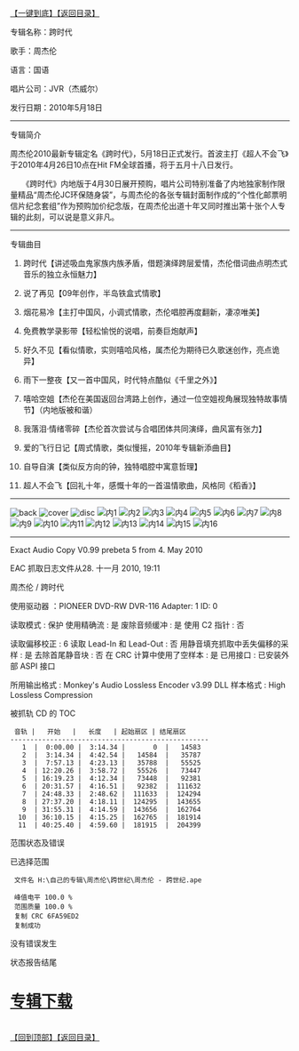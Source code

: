 [【一键到底】](#D)[【返回目录】](/README.md#M)
<a id="T"></a>

专辑名称：跨时代 

歌手：周杰伦

语言：国语 

唱片公司：JVR（杰威尔） 

发行日期：2010年5月18日

------------
专辑简介　　

周杰伦2010最新专辑定名《跨时代》，5月18日正式发行。首波主打《超人不会飞》于2010年4月26日10点在Hit FM全球首播，将于五月十八日发行。 

　　《跨时代》内地版于4月30日展开预购，唱片公司特别准备了内地独家制作限量精品“周杰伦JC环保随身袋”，与周杰伦的各张专辑封面制作成的“个性化邮票明信片纪念套组”作为预购加价纪念版，在周杰伦出道十年又同时推出第十张个人专辑的此刻，可以说是意义非凡。　 

------------
专辑曲目

01. 跨时代【讲述吸血鬼家族内族矛盾，借题演绎跨层爱情，杰伦借词曲点明杰式音乐的独立永恒魅力】 

02. 说了再见【09年创作，半岛铁盒式情歌】 

03. 烟花易冷【主打中国风，小调式情歌，杰伦唱腔再度翻新，凄凉唯美】 

04. 免费教学录影带【轻松愉悦的说唱，前奏巨炮献声】 

05. 好久不见【看似情歌，实则嘻哈风格，属杰伦为期待已久歌迷创作，亮点诡异】 

06. 雨下一整夜【又一首中国风，时代特点酷似《千里之外》】 

07. 嘻哈空姐【杰伦在美国返回台湾路上创作，通过一位空姐视角展现独特故事情节】（内地版被和谐） 

08. 我落泪·情绪零碎【杰伦首次尝试与合唱团体共同演绎，曲风富有张力】 

09. 爱的飞行日记【周式情歌，类似慢摇，2010年专辑新添曲目】 

10. 自导自演【类似反方向的钟，独特唱腔中寓意哲理】 

11. 超人不会飞【回礼十年，感慨十年的一首温情歌曲，风格同《稻香》】

------------
![back](https://image.acg.lol/file/2025/10/03/backb03d1cfbf15a3996.jpg)
![cover](https://image.acg.lol/file/2025/10/03/cover009ccc4024434b40.jpg)
![disc](https://image.acg.lol/file/2025/10/03/disc5e497ef2c6dae7db.jpg)
![内1](https://image.acg.lol/file/2025/10/03/158471c38c28d54c1.jpg)
![内2](https://image.acg.lol/file/2025/10/03/2304997b77ccd5e2a.jpg)
![内3](https://image.acg.lol/file/2025/10/03/3e93b40da95a52d97.jpg)
![内4](https://image.acg.lol/file/2025/10/03/4845cd848e698b91a.jpg)
![内5](https://image.acg.lol/file/2025/10/03/51bf57436655e9568.jpg)
![内6](https://image.acg.lol/file/2025/10/03/69af16acf26af8912.jpg)
![内7](https://image.acg.lol/file/2025/10/03/79edc64903497e954.jpg)
![内8](https://image.acg.lol/file/2025/10/03/8abea392571aece0c.jpg)
![内9](https://image.acg.lol/file/2025/10/03/9ac33786b310b01b7.jpg)
![内10](https://image.acg.lol/file/2025/10/03/1084bc2a4997b42b2b.jpg)
![内11](https://image.acg.lol/file/2025/10/03/116e14e54f7d8d5149.jpg)
![内12](https://image.acg.lol/file/2025/10/03/12e53693e1859282b5.jpg)
![内13](https://image.acg.lol/file/2025/10/03/13ffdef6cfdfcec375.jpg)
![内14](https://image.acg.lol/file/2025/10/03/14712ec095247f45b2.jpg)
![内15](https://image.acg.lol/file/2025/10/03/158e07327a39bfa018.jpg)
![内16](https://image.acg.lol/file/2025/10/03/16de18567c5157f853.jpg)

------------
Exact Audio Copy V0.99 prebeta 5 from 4. May 2010

EAC 抓取日志文件从28. 十一月 2010, 19:11

周杰伦 / 跨时代

使用驱动器  ：PIONEER DVD-RW  DVR-116   Adapter: 1  ID: 0

读取模式     : 保护
使用精确流   : 是
废除音频缓冲 : 是
使用 C2 指针 : 否

读取偏移校正                   : 6
读取 Lead-In 和 Lead-Out       : 否
用静音填充抓取中丢失偏移的采样 : 是
去除首尾静音块                 : 否
在 CRC 计算中使用了空样本      : 是
已用接口                       : 已安装外部 ASPI 接口

所用输出格式 : Monkey's Audio Lossless Encoder v3.99 DLL
样本格式     : High Lossless Compression


被抓轨 CD 的 TOC

     音轨 |   开始   |   长度   | 起始扇区 | 结尾扇区 
    --------------------------------------------------
       1  |  0:00.00 |  3:14.34 |       0  |   14583  
       2  |  3:14.34 |  4:42.54 |   14584  |   35787  
       3  |  7:57.13 |  4:23.13 |   35788  |   55525  
       4  | 12:20.26 |  3:58.72 |   55526  |   73447  
       5  | 16:19.23 |  4:12.34 |   73448  |   92381  
       6  | 20:31.57 |  4:16.51 |   92382  |  111632  
       7  | 24:48.33 |  2:48.62 |  111633  |  124294  
       8  | 27:37.20 |  4:18.11 |  124295  |  143655  
       9  | 31:55.31 |  4:14.59 |  143656  |  162764  
      10  | 36:10.15 |  4:15.25 |  162765  |  181914  
      11  | 40:25.40 |  4:59.60 |  181915  |  204399  


范围状态及错误

已选择范围

     文件名 H:\自己的专辑\周杰伦\跨世纪\周杰伦 - 跨世纪.ape

     峰值电平 100.0 %
     范围质量 100.0 %
     复制 CRC 6FA59ED2
     复制成功

没有错误发生

状态报告结尾

# [专辑下载]( https://url53.ctfile.com/f/25713053-8444712141-4ee055?p=1024 )
<br>[【回到顶部】](#T)[【返回目录】](/README.md#M)
<a id="D"></a>
